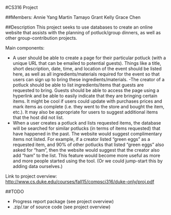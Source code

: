 #CS316 Project

##Members:
Annie Yang
Martin Tamayo
Grant Kelly
Grace Chen

##Description
This project seeks to use databases to create an online website that assists with the planning of potluck/group dinners, as well as other group-contribution projects. 

Main components:

- A user should be able to create a page for their particular potluck (with a unique URL that can be emailed to potential guests). Things like a title, short description, date, time, and location of the event should be listed here, as well as all ingredients/materials required for the event so that users can sign up to bring these ingredients/materials. 
-The creator of a potluck should be able to list ingredients/items that guests are requested to bring. Guests should be able to access the page using a hyperlink and be able to easily indicate that they are bringing certain items. It might be cool if users could update with purchases prices and mark items as complete (i.e. they went to the store and bought the item, etc.). It may also be appropriate for users to suggest additional items that the host did not list. 
- When a user creates a potluck and lists requested items, the database will be searched for similar potlucks (in terms of items requested) that have happened in the past. The website would suggest complimentary items not listed. For example, if a creator listed “green eggs” as a requested item, and 90% of other potlucks that listed “green eggs” also asked for “ham”, then the website would suggest that the creator also add “ham” to the list. This feature would become more useful as more and more people started using the tool. (Or we could jump-start this by adding data ourselves.)

Link to project overview: http://www.cs.duke.edu/courses/fall15/compsci316/duke-only/proj.pdf

##TODO
- Progress report package (see project overview)
- .zip/.tar of source code (see project overview)